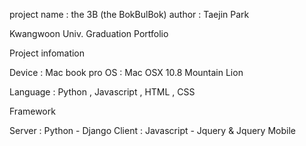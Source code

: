 project name : the 3B (the BokBulBok)
author : Taejin Park

Kwangwoon Univ.
Graduation Portfolio

Project infomation

Device : Mac book pro
OS : Mac OSX 10.8 Mountain Lion

Language : Python , Javascript , HTML , CSS

Framework

Server : Python - Django
Client : Javascript - Jquery & Jquery Mobile
